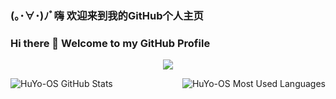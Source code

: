 ### (｡･∀･)ﾉﾞ嗨 欢迎来到我的GitHub个人主页
### Hi there 👋 Welcome to my GitHub Profile
<p align="center">
  <a href="https://github.com/HuYo-OS">
    <img src="https://moe-counter.huyo-os.repl.co/get/@HuYo-OS?theme=gelbooru" />
  </a>
</p>

<p>
  <a href="https://github.com/HuYo-OS">
    <img src="https://github-readme-stats.vercel.app/api?username=HuYo-OS" title="GitHub Stats" alt="HuYo-OS GitHub Stats" align="left" />
    <img src="https://github-readme-stats.vercel.app/api/top-langs/?username=HuYo-OS" title="HuYo-OS Most Used Languages" alt="HuYo-OS Most Used Languages" align="right" />
  </a>
</p>
